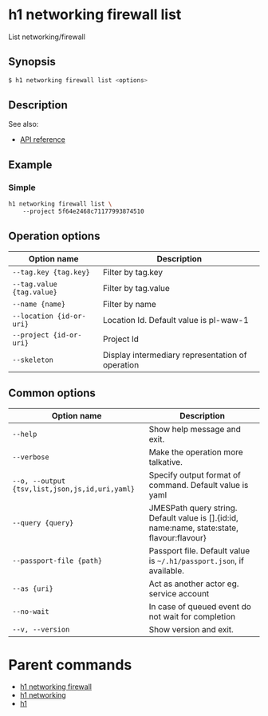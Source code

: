 
# h1 networking firewall list

List networking/firewall

## Synopsis

```bash
$ h1 networking firewall list <options>
```

## Description

See also:

* [API reference](https://api.hyperone.com/v2/docs#operation/networking_project_firewall_list)

## Example


### Simple

```bash
h1 networking firewall list \ 
	--project 5f64e2468c71177993874510
```

## Operation options

| Option name                   | Description                                      |
| ----------------------------- | ------------------------------------------------ |
| ```--tag.key {tag.key}```     | Filter by tag.key                                |
| ```--tag.value {tag.value}``` | Filter by tag.value                              |
| ```--name {name}```           | Filter by name                                   |
| ```--location {id-or-uri}```  | Location Id. Default value is pl-waw-1           |
| ```--project {id-or-uri}```   | Project Id                                       |
| ```--skeleton```              | Display intermediary representation of operation |

## Common options

| Option name                                        | Description                                                                                    |
| -------------------------------------------------- | ---------------------------------------------------------------------------------------------- |
| ```--help```                                       | Show help message and exit.                                                                    |
| ```--verbose```                                    | Make the operation more talkative.                                                             |
| ```--o, --output {tsv,list,json,js,id,uri,yaml}``` | Specify output format of command. Default value is yaml                                        |
| ```--query {query}```                              | JMESPath query string. Default value is [].\{id:id, name:name, state:state, flavour:flavour\}  |
| ```--passport-file {path}```                       | Passport file. Default value is ```~/.h1/passport.json```, if available.                       |
| ```--as {uri}```                                   | Act as another actor eg. service account                                                       |
| ```--no-wait```                                    | In case of queued event do not wait for completion                                             |
| ```--v, --version```                               | Show version and exit.                                                                         |

# Parent commands

* [h1 networking firewall](./../README.md)
* [h1 networking](./../../README.md)
* [h1](./../../../README.md)
